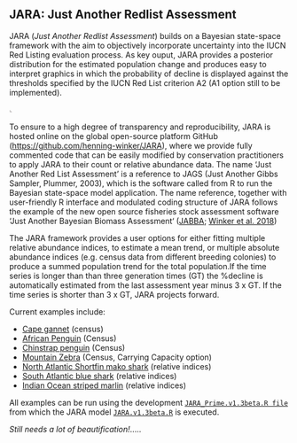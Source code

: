 ## JARA: Just Another Redlist Assessment


JARA (*Just Another Redlist Assessment*) builds on a Bayesian state-space framework with the aim to objectively incorporate uncertainty into the IUCN Red Listing evaluation process. As key ouput, JARA provides a posterior distribution for the estimated population change and produces easy to interpret graphics in which the probability of decline is displayed against the thresholds specified by the IUCN Red List criterion A2 (A1 option still to be implemented). 

<img src="https://github.com/Henning-Winker/JARA/blob/master/Afr_penguin/output1/Fits_Afr_penguin.png" width = 5 >


To ensure to a high degree of transparency and reproducibility, JARA is hosted online on the global open-source platform GitHub (https://github.com/henning-winker/JARA), where we provide fully commented code that can be easily modified by conservation practitioners to apply JARA to their count or relative abundance data. The name ‘Just Another Red List Assessment’ is a reference to JAGS (Just Another Gibbs Sampler, Plummer, 2003), which is the software called from R to run the Bayesian state-space model application. The name reference, together with user-friendly R interface and modulated coding structure of JARA follows the example of the new open source fisheries stock assessment software ‘Just Another Bayesian Biomass Assessment‘ ([JABBA](https://github.com/Henning-Winker/JABBAbeta); [Winker et al. 2018](https://www.sciencedirect.com/science/article/pii/S0165783618300845))


The JARA framework provides a user options for either fitting multiple relative abundance indices, to estimate a mean trend, or multiple absolute abundance indices (e.g. census data from different breeding colonies) to produce a summed population trend for the total population.If the time series is longer than than three generation times (GT) the %decline is automatically estimated from the last assessment year minus 3 x GT. If the time series is shorter than 3 x GT, JARA projects forward.

Current examples include:  
- [Cape gannet](https://github.com/Henning-Winker/JARA/tree/master/Cape_gannet/output1) (census)  
- [African Penguin](https://github.com/Henning-Winker/JARA/tree/master/Afr_penguin/output1) (Census)  
- [Chinstrap penguin](https://github.com/Henning-Winker/JARA/tree/master/Chin_penguin/output1) (Census)  
- [Mountain Zebra](https://github.com/Henning-Winker/JARA/tree/master/Mountain_Zebra/output1) (Census, Carrying Capacity option) 
- [North Atlantic Shortfin mako shark](https://github.com/Henning-Winker/JARA/tree/master/SMA_NAtl/output1) (relative indices)  
- [South Atlantic blue shark](https://github.com/Henning-Winker/JARA/tree/master/BSH_SAtl/output1) (relative indices)  
- [Indian Ocean striped marlin](https://github.com/Henning-Winker/JARA/tree/master/StripedMarlin.IOTC/output1) (relative indices)  


All examples can be run using the development [`JARA_Prime.v1.3beta.R file`](https://github.com/Henning-Winker/JARA/blob/master/JARA_Prime.v1.3beta.R) from which the JARA model [`JARA.v1.3beta.R`](https://github.com/Henning-Winker/JARA/blob/master/JARA.v1.3beta.R) is executed.

*Still needs a lot of beautification!*..... 

